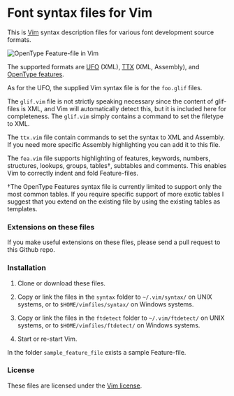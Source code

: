 # Font syntax files for Vim

This is [Vim](http://www.vim.org) syntax description files for various font development source formats.

![OpenType Feature-file in Vim](https://rawgithub.com/clauseggers/vim-fontsyntax/master/images/screenshot.png)

The supported formats are [UFO](http://unifiedfontobject.org) (XML), [TTX](https://github.com/behdad/fonttools/) (XML, Assembly), and [OpenType features](https://www.adobe.com/devnet/opentype/afdko.html).

As for the UFO, the supplied Vim syntax file is for the `foo.glif` files.

The `glif.vim` file is not strictly speaking necessary since the content of glif-files is XML, and Vim will automatically detect this, but it is included here for completeness. The `glif.vim` simply contains a command to set the filetype to XML.

The `ttx.vim` file contain commands to set the syntax to XML and Assembly. If you need more specific Assembly highlighting you can add it to this file.

The `fea.vim` file supports highlighting of features, keywords, numbers, structures, lookups, groups, tables†, subtables and comments. This enables Vim to correctly indent and fold Feature-files.

†The OpenType Features syntax file is currently limited to support only the most common tables. If you require specific support of more exotic tables I suggest that you extend on the existing file by using the existing tables as templates.

### Extensions on these files
If you make useful extensions on these files, please send a pull request to this Github repo.

### Installation
1) Clone or download these files.

2) Copy or link the files in the `syntax` folder to `~/.vim/syntax/` on UNIX systems, or to `$HOME/vimfiles/syntax/` on Windows systems.

3) Copy or link the files in the `ftdetect` folder to `~/.vim/ftdetect/` on UNIX systems, or to `$HOME/vimfiles/ftdetect/` on Windows systems.

4) Start or re-start Vim.

In the folder `sample_feature_file` exists a sample Feature-file.

### License
These files are licensed under the [Vim license](http://vimdoc.sourceforge.net/htmldoc/uganda.html).

